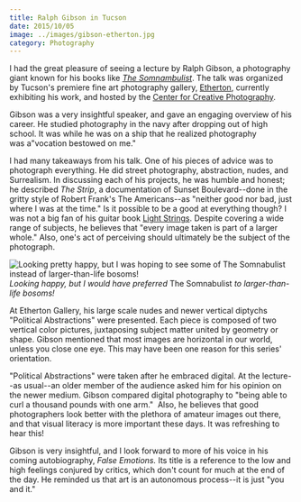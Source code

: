 ```yaml
---
title: Ralph Gibson in Tucson
date: 2015/10/05
image: ../images/gibson-etherton.jpg
category: Photography
---
```


I had the great pleasure of seeing a lecture by Ralph Gibson, a photography giant known for his books like *[The Somnambulist](http://www.ralphgibson.com/1970-somnambulist.html)*. The talk was organized by Tucson's premiere fine art photography gallery, [Etherton](http://www.ethertongallery.com/), currently exhibiting his work, and hosted by the [Center for Creative Photography](http://www.creativephotography.org/).

Gibson was a very insightful speaker, and gave an engaging overview of his career. He studied photography in the navy after dropping out of high school. It was while he was on a ship that he realized photography was a"vocation bestowed on me."

I had many takeaways from his talk. One of his pieces of advice was to photograph everything. He did street photography, abstraction, nudes, and Surrealism. In discussing each of his projects, he was humble and honest; he described _The Strip_, a documentation of Sunset Boulevard--done in the gritty style of Robert Frank's The Americans--as "neither good nor bad, just where I was at the time." Is it possible to be a good at everything though? I was not a big fan of his guitar book [Light Strings](http://www.ralphgibson.com/2003-light-strings.html). Despite covering a wide range of subjects, he believes that "every image taken is part of a larger whole." Also, one's act of perceiving should ultimately be the subject of the photograph.

![Looking pretty happy, but I was hoping to see some of The Somnabulist instead of larger-than-life bosoms!](../images/gibson-etherton-shelly.jpg)  
_Looking happy, but I would have preferred_ The Somnabulist _to larger-than-life bosoms!_

At Etherton Gallery, his large scale nudes and newer vertical diptychs "Political Abstractions" were presented. Each piece is composed of two vertical color pictures, juxtaposing subject matter united by geometry or shape. Gibson mentioned that most images are horizontal in our world, unless you close one eye. This may have been one reason for this series' orientation.

"Political Abstractions" were taken after he embraced digital. At the lecture--as usual--an older member of the audience asked him for his opinion on the newer medium. Gibson compared digital photography to "being able to curl a thousand pounds with one arm."  Also, he believes that good photographers look better with the plethora of amateur images out there, and that visual literacy is more important these days. It was refreshing to hear this!

Gibson is very insightful, and I look forward to more of his voice in his coming autobiography, _False Emotions._ Its title is a reference to the low and high feelings conjured by critics, which don't count for much at the end of the day. He reminded us that art is an autonomous process--it is just "you and it."
